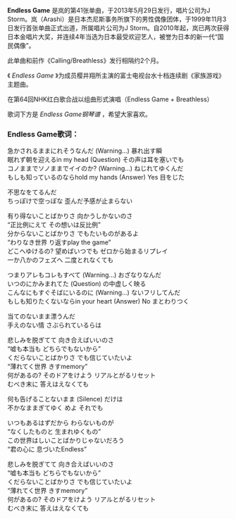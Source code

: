 

**Endless Game** 是岚的第41张单曲，于2013年5月29日发行，唱片公司为J
Storm。岚（Arashi）是日本杰尼斯事务所旗下的男性偶像团体，于1999年11月3日发行首张单曲正式出道，所属唱片公司为J
Storm。自2010年起，岚已两次获得日本金唱片大奖，并连续4年当选为日本最受欢迎艺人，被誉为日本的新一代“国民偶像”。

  
此单曲和前作《Calling/Breathless》发行相隔约2个月。

  
《 _Endless Game_ 》为成员樱井翔所主演的富士电视台水十档连续剧《家族游戏》主题曲。

  
在第64回NHK红白歌合战以组曲形式演唱（Endless Game + Breathless）

  
歌词下方是 _Endless Game钢琴谱_ ，希望大家喜欢。

### Endless Game歌词：

急かされるままにれそうなんだ (Warning...) 暴れ出す瞬  
眠れず朝を迎えるin my head (Question) その声は耳を塞いでも  
コノままでソノままでイイのか? (Warning...) ねじれてゆくんだ  
もしも知っているのならhold my hands (Answer) Yes 目をじた

不思なをてるんだ  
ちっぽけで空っぽな 歪んだ予感が止まらない

有り得ないことばかりさ 向かうしかないのさ  
“正比例にえて その想いは反比例”  
分からないことばかりさ でもたいものがあるよ  
“わりなき世界 り返すplay the game”  
どこへゆけるの? 望めばいつでも ゼロから始まるリプレイ  
一か八かのフェズへ 二度とれなくても

つまりアレもコレもすべて (Warning...) おざなりなんだ  
いつのにかみまれてた (Question) の中虚しく映る  
こんなにもすぐそばにいるのに (Warning...) ないフリしてんだ  
もしも知りたくないならin your heart (Answer) No まとわりつく

当てのないまま漂うんだ  
手えのない情 さぶられているらは

悲しみを脱ぎてて 向き合えばいいのさ  
“嘘も本当も どちらでもないから”  
くだらないことばかりさ でも信じていたいよ  
“薄れてく世界 きすmemory”  
何があるの? そのドアをけよう リアルとがるリセット  
むべき末に 答えはえなくても

何も告げることないまま (Silence) だけは  
不かなままぎてゆく めよ それでも

いつもあるはずだから わらないものが  
“なくしたものと 生まれゆくもの”  
この世界はしいことばかりじゃないだろう  
“君の心に 息づいたEndless”

悲しみを脱ぎてて 向き合えばいいのさ  
“嘘も本当も どちらでもないから”  
くだらないことばかりさ でも信じていたいよ  
“薄れてく世界 きすmemory”  
何があるの? そのドアをけよう リアルとがるリセット  
むべき末に 答えはえなくても

